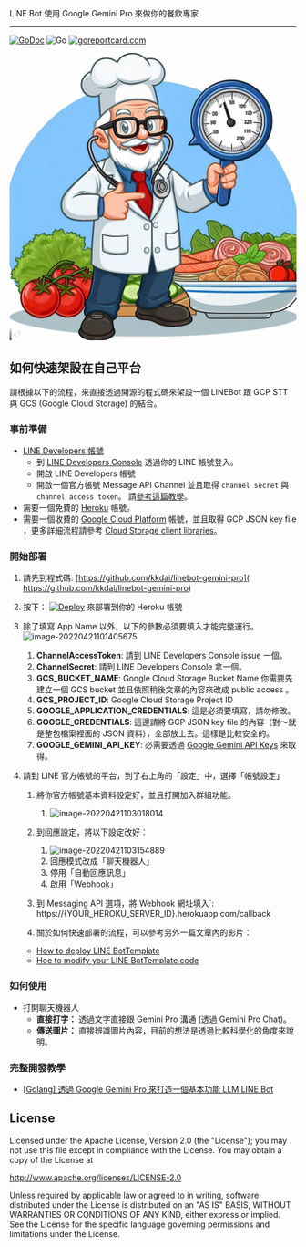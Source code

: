 LINE Bot 使用 Google Gemini Pro 來做你的餐飲專家

---

 [![GoDoc](https://godoc.org/github.com/kkdai/linebot-gemini-pro.svg?status.svg)](https://godoc.org/github.com/kkdai/LineBotTemplate)   ![Go](https://github.com/kkdai/linebot-gemini-pro/workflows/Go/badge.svg) [![goreportcard.com](https://goreportcard.com/badge/github.com/kkdai/linebot-gemini-pro)](https://goreportcard.com/report/github.com/kkdai/linebot-gemini-pro)

![](img/cook.jpeg)

## 如何快速架設在自己平台

請根據以下的流程，來直接透過開源的程式碼來架設一個 LINEBot 跟 GCP  STT 與 GCS (Google Cloud Storage) 的結合。

### 事前準備

- [LINE Developers 帳號](https://developers.line.biz/console/)
  - 到 [LINE Developers Console](https://developers.line.biz/console/) 透過你的 LINE 帳號登入。
  - 開啟 LINE Developers 帳號
  - 開啟一個官方帳號 Message API Channel 並且取得 `channel secret` 與 `channel access token`。 請[參考這篇教學](https://developers.line.biz/en/docs/messaging-api/getting-started/#using-console)。
- 需要一個免費的 [Heroku](https://dashboard.heroku.com/) 帳號。
- 需要一個收費的 [Google Cloud Platform](https://cloud.google.com/) 帳號，並且取得 GCP JSON key file ，更多詳細流程請參考 [Cloud Storage client libraries](https://cloud.google.com/storage/docs/reference/libraries)。

### 開始部署

1. 請先到程式碼:  [https://github.com/kkdai/linebot-gemini-pro]( https://github.com/kkdai/linebot-gemini-pro)
2. 按下： [![Deploy](https://www.herokucdn.com/deploy/button.svg)](https://heroku.com/deploy)  來部署到你的 Heroku 帳號

3. 除了填寫 App Name 以外，以下的參數必須要填入才能完整運行。
   ![image-20220421101405675](http://www.evanlin.com/images/2021/image-20220421101405675.png)

   1. **ChannelAccessToken**: 請到 LINE Developers Console issue 一個。
   2. **ChannelSecret**: 請到 LINE Developers Console 拿一個。
   3. **GCS_BUCKET_NAME**: Google Cloud Storage Bucket Name 你需要先建立一個 GCS bucket 並且依照稍後文章的內容來改成 public access 。
   4. **GCS_PROJECT_ID**: Google Cloud Storage Project ID
   5. **GOOGLE_APPLICATION_CREDENTIALS**: 這是必須要填寫，請勿修改。
   6. **GOOGLE_CREDENTIALS**: 這邊請將 GCP JSON key file 的內容（對～就是整包檔案裡面的 JSON 資料），全部放上去。這樣是比較安全的。
   7. **GOOGLE_GEMINI_API_KEY**: 必需要透過 [Google Gemini API Keys](https://makersuite.google.com/app/apikey) 來取得。
4. 請到 LINE 官方帳號的平台，到了右上角的「設定」中，選擇「帳號設定」
   1. 將你官方帳號基本資料設定好，並且打開加入群組功能。
      1. ![image-20220421103018014](http://www.evanlin.com/images/2021/image-20220421103018014.png)

   2. 到回應設定，將以下設定改好：
      1. ![image-20220421103154889](http://www.evanlin.com/images/2021/image-20220421103154889.png)
      2. 回應模式改成「聊天機器人」
      3. 停用「自動回應訊息」
      4. 啟用「Webhook」
   3. 到 Messaging API 選項，將 Webhook 網址填入`: https://{YOUR_HEROKU_SERVER_ID}.herokuapp.com/callback
   4. 關於如何快速部署的流程，可以參考另外一篇文章內的影片：
     - [How to deploy LINE BotTemplate](https://www.youtube.com/watch?v=0BIknEz1f8k)
     - [Hoe to modify your LINE BotTemplate code](https://www.youtube.com/watch?v=ckij73sIRik)

### 如何使用

- 打開聊天機器人
  - **直接打字：** 透過文字直接跟 Gemini Pro 溝通 (透過 Gemini Pro Chat)。
  - **傳送圖片：** 直接辨識圖片內容，目前的想法是透過比較科學化的角度來說明。

### 完整開發教學

- [[Golang\] 透過 Google Gemini Pro 來打造一個基本功能 LLM LINE Bot](https://www.evanlin.com/til-gogle-gemini-pro-linebot/)

License
---------------

Licensed under the Apache License, Version 2.0 (the "License");
you may not use this file except in compliance with the License.
You may obtain a copy of the License at

<http://www.apache.org/licenses/LICENSE-2.0>

Unless required by applicable law or agreed to in writing, software
distributed under the License is distributed on an "AS IS" BASIS,
WITHOUT WARRANTIES OR CONDITIONS OF ANY KIND, either express or implied.
See the License for the specific language governing permissions and
limitations under the License.
